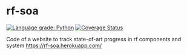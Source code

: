 # rf-soa
[![Language grade: Python](https://img.shields.io/lgtm/grade/python/g/Patarimi/rf-soa.svg?logo=lgtm&logoWidth=18)](https://lgtm.com/projects/g/Patarimi/rf-soa/context:python) [![Coverage Status](https://coveralls.io/repos/github/Patarimi/rf-soa/badge.svg?branch=master)](https://coveralls.io/github/Patarimi/rf-soa?branch=master)

Code of a website to track state-of-art progress in rf components and system
https://rf-soa.herokuapp.com/
